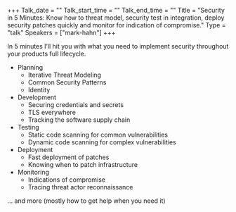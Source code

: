 +++
Talk_date = ""
Talk_start_time = ""
Talk_end_time = ""
Title = "Security in 5 Minutes: Know how to threat model, security test in integration, deploy security patches quickly and monitor for indication of compromise."
Type = "talk"
Speakers = ["mark-hahn"]
+++

In 5 minutes I’ll hit you with what you need to implement security throughout your products full lifecycle.

* Planning
   * Iterative Threat Modeling
   * Common Security Patterns
   * Identity
* Development
   * Securing credentials and secrets
   * TLS everywhere
   * Tracking the software supply chain
* Testing
   * Static code scanning for common vulnerabilities
   * Dynamic code scanning for complex vulnerabilities
* Deployment
   * Fast deployment of patches
   * Knowing when to patch infrastructure
* Monitoring
   * Indications of compromise
   * Tracing threat actor reconnaissance

... and more (mostly how to get help when you need it)